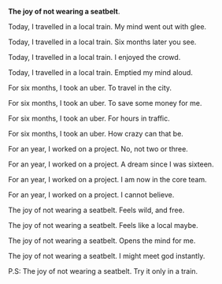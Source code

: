 **The joy of not wearing a seatbelt**.

Today, I travelled in a local train. 
My mind went out with glee. 

Today, I travelled in a local train. 
Six months later you see. 

Today, I travelled in a local train. 
I enjoyed the crowd. 

Today, I travelled in a local train. 
Emptied my mind aloud. 

For six months, I took an uber. 
To travel in the city. 

For six months, I took an uber. 
To save some money for me. 

For six months, I took an uber. 
For hours in traffic. 

For six months, I took an uber. 
How crazy can that be. 

For an year, I worked on a project. 
No, not two or three. 

For an year, I worked on a project. 
A dream since I was sixteen. 

For an year, I worked on a project. 
I am now in the core team. 

For an year, I worked on a project. 
I cannot believe. 

The joy of not wearing a seatbelt. 
Feels wild, and free. 

The joy of not wearing a seatbelt. 
Feels like a local maybe. 

The joy of not wearing a seatbelt. 
Opens the mind for me. 

The joy of not wearing a seatbelt. 
I might meet god instantly. 

P.S: The joy of not wearing a seatbelt. Try it only in a train.
